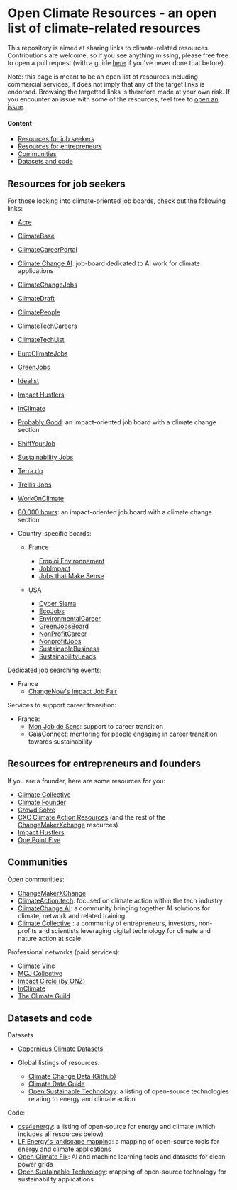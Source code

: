 # Open Climate Resources - an open list of climate-related resources

This repository is aimed at sharing links to climate-related resources. Contributions are welcome, so if you see anything missing, please free free to open a pull request (with a guide [here](https://github.com/firstcontributions/first-contributions/blob/main/README.md) if you've never done that before).

Note: this page is meant to be an open list of resources including commercial services, it does not imply that any of the target links is endorsed. Browsing the targetted links is therefore made at your own risk. If you encounter an issue with some of the resources, feel free to [open an issue](https://github.com/Pierre-VF/OpenClimateResources/issues). 

#### Content

- [Resources for job seekers](README.md#resources-for-job-seekers)
- [Resources for entrepreneurs](README.md#resources-for-entrepreneurs-and-founders)
- [Communities](README.md#communities)
- [Datasets and code](README.md#datasets-and-code)


## Resources for job seekers

For those looking into climate-oriented job boards, check out the following links:
- [Acre](https://www.acre.com/)
- [ClimateBase](https://climatebase.org/)
- [ClimateCareerPortal](https://www.climatecareerportal.com/)
- [Climate Change AI](https://community.climatechange.ai/): job-board dedicated to AI work for climate applications
- [ClimateChangeJobs](https://climatechangejobs.com/)
- [ClimateDraft](https://jobs.climatedraft.org/jobs)
- [ClimatePeople](https://www.climatepeople.com/)
- [ClimateTechCareers](https://www.climatetechcareers.com/)
- [ClimateTechList](https://www.climatetechlist.com/)
- [EuroClimateJobs](https://www.euroclimatejobs.com/)
- [GreenJobs](https://greenjobs.net/)
- [Idealist](https://www.idealist.org/en)
- [Impact Hustlers](https://impacthustlers.pallet.com/jobs)
- [InClimate](https://www.inclimate.com/jobs)
- [Probably Good](https://jobs.probablygood.org/?cause=Climate+Change): an impact-oriented job board with a climate change section
- [ShiftYourJob](https://shiftyourjob.org/)
- [Sustainability Jobs](https://sustainability-jobs.org/)
- [Terra.do](http://www.terra.do/)
- [Trellis Jobs](https://jobs.trellis.net/)
- [WorkOnClimate](https://workonclimate.org/)
- [80,000 hours](https://jobs.80000hours.org/?refinementList%5Btags_area%5D%5B0%5D=Climate%20change): an impact-oriented job board with a climate change section

- Country-specific boards:
  - France
    - [Emploi Environnement](https://www.emploi-environnement.com/)
    - [JobImpact](https://jobimpact.fr/)
    - [Jobs that Make Sense](https://jobs.makesense.org/fr)
   
  - USA
    - [Cyber Sierra](https://www.cyber-sierra.com/nrjobs/)
    - [EcoJobs](https://ecojobs.com/)
    - [EnvironmentalCareer](https://environmentalcareer.com/)
    - [GreenJobsBoard](https://www.greenjobsboard.us/)
    - [NonProfitCareer](https://www.nonprofitcareer.com/)
    - [NonprofitJobs](https://www.nonprofitjobs.org/)
    - [SustainableBusiness](https://www.sustainablebusiness.com/)
    - [SustainabilityLeads](https://sustainabilityleads.com/jobs)

Dedicated job searching events:
  - France
    - [ChangeNow's Impact Job Fair](https://www.changenow.world/fr/impact-job-fair/)

Services to support career transition:
  - France:
    - [Mon Job de Sens](https://monjobdesens.com/): support to career transition
    - [GaïaConnect](https://www.gaiaconnect.co/): mentoring for people engaging in career transition towards sustainability


## Resources for entrepreneurs and founders

If you are a founder, here are some resources for you:
- [Climate Collective](https://climatecollective.org/)
- [Climate Founder](https://climatefounder.org/)
- [Crowd Solve](https://www.crowdsolve.eco/)
- [CXC Climate Action Resources](https://changemakerxchange.org/resources/) (and the rest of the [ChangeMakerXchange](https://changemakerxchange.org/resources/) resources)
- [Impact Hustlers](https://www.impacthustlers.com/)
- [One Point Five](https://www.opf.degree/)


## Communities

Open communities:
- [ChangeMakerXChange](https://changemakerxchange.org/joincommunity/)
- [ClimateAction.tech](https://climateaction.tech/community/): focused on climate action within the tech industry
- [ClimateChange AI](https://www.climatechange.ai/): a community bringing together AI solutions for climate, network and related training
- [Climate Collective](https://climatecollective.org/) : a community of entrepreneurs, investors, non-profits and scientists leveraging digital technology for climate and nature action at scale


Professional networks (paid services):
- [Climate Vine](https://www.climatevine.co/)
- [MCJ Collective](https://mcj.vc/)
- [Impact Circle (by ONZ)](https://theimpactcirclebyonz.com/)
- [InClimate](http://inclimate.com/community)
- [The Climate Guild](https://theclimateguild.com/)


## Datasets and code

Datasets
- [Copernicus Climate Datasets](https://climate.copernicus.eu/climate-datasets) 

- Global listings of resources: 
  - [Climate Change Data (Github)](https://github.com/KKulma/climate-change-data)
  - [Climate Data Guide](https://climatedataguide.ucar.edu/climate-data)
  - [Open Sustainable Technology](https://github.com/protontypes/open-sustainable-technology): a listing of open-source technologies relating to energy and climate action

Code:
- [oss4energy](https://github.com/Pierre-VF/oss4energy): a listing of open-source for energy and climate (which includes all resources below)
- [LF Energy's landscape mapping](https://landscape.lfenergy.org/): a mapping of open-source tools for energy and climate applications
- [Open Climate Fix](https://openclimatefix.org/): AI and machine learning tools and datasets for clean power grids
- [Open Sustainable Technology](https://opensustain.tech/): mapping of open-source technology for sustainability applications

